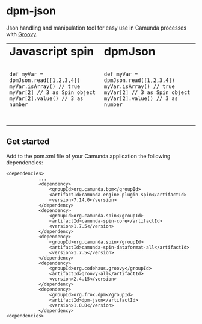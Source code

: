 # dpm-json
Json handling and manipulation tool for easy use in Camunda processes with [Groovy](https://groovy-lang.org/syntax.html).

<table border="0">
 <tr>
    <td><b style="font-size:30px">Javascript spin</b></td>
    <td><b style="font-size:30px">dpmJson</b></td>
 </tr>
 <tr>
   <td>
     <pre><code>
def myVar = dpmJson.read([1,2,3,4])
myVar.isArray() // true
myVar[2] // 3 as Spin object
myVar[2].value() // 3 as number
        </code>
      </pre>
   </td>
    <td>
      <pre><code>
def myVar = dpmJson.read([1,2,3,4])
myVar.isArray() // true
myVar[2] // 3 as Spin object
myVar[2].value() // 3 as number
        </code>
      </pre>
   </td>
 </tr>
</table>

## Get started
Add to the pom.xml file of your Camunda application the following dependencies:

```
<dependencies>
            ...
            <dependency>
                <groupId>org.camunda.bpm</groupId>
                <artifactId>camunda-engine-plugin-spin</artifactId>
                <version>7.14.0</version>
            </dependency>
            <dependency>
                <groupId>org.camunda.spin</groupId>
                <artifactId>camunda-spin-core</artifactId>
                <version>1.7.5</version>
            </dependency>
            <dependency>
                <groupId>org.camunda.spin</groupId>
                <artifactId>camunda-spin-dataformat-all</artifactId>
                <version>1.7.5</version>
            </dependency>
            <dependency>
                <groupId>org.codehaus.groovy</groupId>
                <artifactId>groovy-all</artifactId>
                <version>2.4.15</version>
            </dependency>
            <dependency>
                <groupId>org.frox.dpm</groupId>
                <artifactId>dpm-json</artifactId>
                <version>1.0.0</version>
            </dependency>
<dependencies>
```

